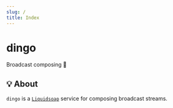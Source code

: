 ```yaml
---
slug: /
title: Index
---
```


# dingo

Broadcast composing 🧼

## 💡 About

`dingo` is a [`Liquidsoap`](https://www.liquidsoap.info)
service for composing broadcast streams.
